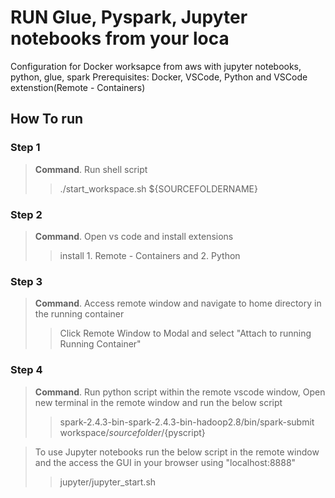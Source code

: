 # RUN Glue, Pyspark, Jupyter notebooks from your loca
Configuration for Docker worksapce from aws with jupyter notebooks, python, glue, spark
Prerequisites: Docker, VSCode, Python and VSCode extenstion(Remote - Containers)

## How To run

### Step 1
> **Command**.
> Run shell script
>> ./start_workspace.sh ${SOURCEFOLDERNAME}

### Step 2
> **Command**.
> Open vs code and install extensions
>> install 1. Remote - Containers and 2. Python

### Step 3
> **Command**.
> Access remote window and navigate to home directory in the running container
>> Click Remote Window to Modal and select "Attach to running Running Container"

### Step 4
> **Command**.
> Run python script within the remote vscode window, Open new terminal in the remote window and run the below script
>> spark-2.4.3-bin-spark-2.4.3-bin-hadoop2.8/bin/spark-submit workspace/${sourcefolder}/${pyscript}



> To use Jupyter notebooks run the below script in the remote window and the access the GUI in your browser using "localhost:8888"
>> jupyter/jupyter_start.sh